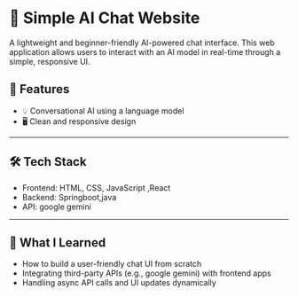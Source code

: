 # 💬 Simple AI Chat Website

A lightweight and beginner-friendly AI-powered chat interface. This web application allows users to interact with an AI model in real-time through a simple, responsive UI. 

## 🚀 Features

- 💡 Conversational AI using a language model
- 🖥️ Clean and responsive design

---

## 🛠 Tech Stack

- Frontend: HTML, CSS, JavaScript  ,React
- Backend: Springboot,java 
- API: google gemini

---

## 🎯 What I Learned

- How to build a user-friendly chat UI from scratch  
- Integrating third-party APIs (e.g., google gemini) with frontend apps  
- Handling async API calls and UI updates dynamically  




